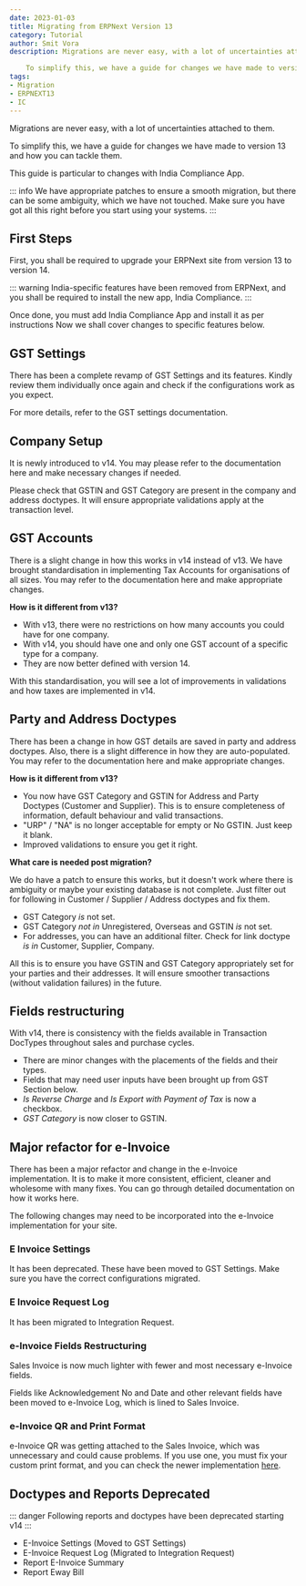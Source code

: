```yaml
---
date: 2023-01-03
title: Migrating from ERPNext Version 13
category: Tutorial
author: Smit Vora
description: Migrations are never easy, with a lot of uncertainties attached to them.

    To simplify this, we have a guide for changes we have made to version 13 and how you can tackle them.
tags:
- Migration
- ERPNEXT13
- IC
---
```

<PostDetail>

Migrations are never easy, with a lot of uncertainties attached to them.

To simplify this, we have a guide for changes we have made to version 13 and how you can tackle them.

This guide is particular to changes with India Compliance App.

::: info
We have appropriate patches to ensure a smooth migration, but there can be some ambiguity, which we have not touched. Make sure you have got all this right before you start using your systems.
:::

## First Steps

First, you shall be required to upgrade your ERPNext site from version 13 to version 14.

::: warning
India-specific features have been removed from ERPNext, and you shall be required to install the new app, India Compliance.
:::

Once done, you must add India Compliance App and install it as per instructions
Now we shall cover changes to specific features below.

## GST Settings

There has been a complete revamp of GST Settings and its features. Kindly review them individually once again and check if the configurations work as you expect.

For more details, refer to the GST settings documentation.

## Company Setup

It is newly introduced to v14. You may please refer to the documentation here and make necessary changes if needed.

Please check that GSTIN and GST Category are present in the company and address doctypes. It will ensure appropriate validations apply at the transaction level.

## GST Accounts

There is a slight change in how this works in v14 instead of v13. We have brought standardisation in implementing Tax Accounts for organisations of all sizes. You may refer to the documentation here and make appropriate changes.

**How is it different from v13?**

- With v13, there were no restrictions on how many accounts you could have for one company.
- With v14, you should have one and only one GST account of a specific type for a company.
- They are now better defined with version 14.

With this standardisation, you will see a lot of improvements in validations and how taxes are implemented in v14.

## Party and Address Doctypes

There has been a change in how GST details are saved in party and address doctypes. Also, there is a slight difference in how they are auto-populated. You may refer to the documentation here and make appropriate changes.

**How is it different from v13?**

- You now have GST Category and GSTIN for Address and Party Doctypes (Customer and Supplier). This is to ensure completeness of information, default behaviour and valid transactions.
- "URP" / "NA" is no longer acceptable for empty or No GSTIN. Just keep it blank.
- Improved validations to ensure you get it right.

**What care is needed post migration?**

We do have a patch to ensure this works, but it doesn't work where there is ambiguity or maybe your existing database is not complete.
Just filter out for following in Customer / Supplier / Address doctypes and fix them.

- GST Category *is* not set.
- GST Category *not in* Unregistered, Overseas and GSTIN *is* not set.
- For addresses, you can have an additional filter. Check for link doctype *is in* Customer, Supplier, Company.

All this is to ensure you have GSTIN and GST Category appropriately set for your parties and their addresses. It will ensure smoother transactions (without validation failures) in the future.

## Fields restructuring

With v14, there is consistency with the fields available in Transaction DocTypes throughout sales and purchase cycles.

- There are minor changes with the placements of the fields and their types.
- Fields that may need user inputs have been brought up from GST Section below.
- *Is Reverse Charge* and *Is Export with Payment of Tax* is now a checkbox.
- *GST Category* is now closer to GSTIN.

## Major refactor for e-Invoice

There has been a major refactor and change in the e-Invoice implementation. It is to make it more consistent, efficient, cleaner and wholesome with many fixes. You can go through detailed documentation on how it works here.

The following changes may need to be incorporated into the e-Invoice implementation for your site.

### E Invoice Settings

It has been deprecated. These have been moved to GST Settings. Make sure you have the correct configurations migrated.

### E Invoice Request Log

It has been migrated to Integration Request.

### e-Invoice Fields Restructuring

Sales Invoice is now much lighter with fewer and most necessary e-Invoice fields.

Fields like Acknowledgement No and Date and other relevant fields have been moved to e-Invoice Log, which is lined to Sales Invoice.

### e-Invoice QR and Print Format

e-Invoice QR was getting attached to the Sales Invoice, which was unnecessary and could cause problems. If you use one, you must fix your custom print format, and you can check the newer implementation [here](../../docs/developer-guide/e_invoice_qr.md).

## Doctypes and Reports Deprecated

::: danger
Following reports and doctypes have been deprecated starting v14
:::

- E-Invoice Settings (Moved to GST Settings)
- E-Invoice Request Log (Migrated to Integration Request)
- Report E-Invoice Summary
- Report Eway Bill

</PostDetail>
